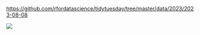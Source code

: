 https://github.com/rfordatascience/tidytuesday/tree/master/data/2023/2023-08-08

![](plots/state_names.R.png)
